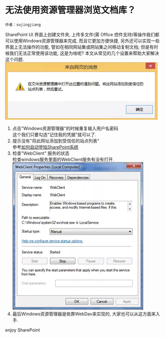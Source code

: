 # 无法使用资源管理器浏览文档库？
	作者：sujingjiang

SharePoint UI 界面上创建文件夹, 上传多文件(需 Office 控件支持)等操作我们都可以使用Windows资源管理器来完成, 而且它更加方便快捷, 另外还可以实现一些界面上无法操作的功能, 譬如在相同网站集或网站集之间移动复制文档; 但是有时候我们无法正常使用该功能, 这是为啥呢? 本文从常见的几个设置来帮助大家解决这个问题.      
![](imgs/20150427.001.png)

1. 点击"Windows资源管理器"的时候重复输入用户名密码      
	这个我们只要勾选"记住我的凭据"就可以了.
2. 提示没有"将此网址添加到受信任的站点列表"      
	参考[如何自动登陆SharePoint系统](../20150425/README.md)
3. 检查"WebClient" 服务的状态      
	检查windows服务里面的WebClient服务有没有打开.      
	![](imgs/20150427.002.png)
4. 最后Windows资源管理器是依靠WebDav来实现的, 大家也可以从这方面来入手.

enjoy SharePoint
